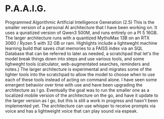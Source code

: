 # P.A.A.I.G.
Programmed Algorithmic Artificial Intelligence Generation (2.5)
This is the smaller version of a personal AI architecture that I have been working on. 
It uses a qunatized version of Qwen3 500M, and runs entirely on a PI 5 16GB. The larger architecture runs with a quantized MythoMax 13B on an RTX 3060 / Ryzen 5 with 32 GB or ram. 
Highlights include a lightweght machine learning build that saves chat memories to a FAISS index via an SQL Database that can be referred to later as needed, a scratchpad that let's the model break things down into steps and use various tools, and some lighweght tools (calculator, web-augmentated searches, reminders and notes.) The larger architecture is experimental and migrates some of the lighter tools into the scratchpad to allow the model to choose when to use each of these tools instead of acting on command alone. I have seen some emergent behavior over time with use and have been upgrading the architecture as I go. Eventually the goal was to run the smaller one as a localized mobile version of the architecture on the go, and have it update to the larger version as I go, but this is still a work in progress and hasn't been implemented yet. The architecture can use whisper to receive prompts via voice and has a lightweight voice that can play sound via espeak. 
